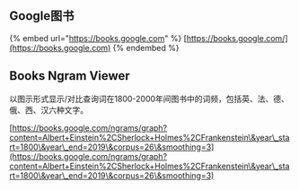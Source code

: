 ## Google图书

{% embed url="https://books.google.com" %}
[https://books.google.com/](https://books.google.com)
{% endembed %}

## Books Ngram Viewer

以图示形式显示/对比查询词在1800-2000年间图书中的词频，包括英、法、德、俄、西、汉六种文字。

[https://books.google.com/ngrams/graph?content=Albert+Einstein%2CSherlock+Holmes%2CFrankenstein\&year\_start=1800\&year\_end=2019\&corpus=26\&smoothing=3](https://books.google.com/ngrams/graph?content=Albert+Einstein%2CSherlock+Holmes%2CFrankenstein\&year\_start=1800\&year\_end=2019\&corpus=26\&smoothing=3)